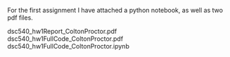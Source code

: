 For the first assignment I have attached a python notebook, as well as two pdf files.

dsc540_hw1Report_ColtonProctor.pdf   
dsc540_hw1FullCode_ColtonProctor.pdf   
dsc540_hw1FullCode_ColtonProctor.ipynb    
 
